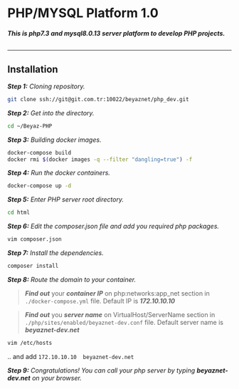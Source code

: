 PHP/MYSQL Platform 1.0
=======================

##### This is ***php7.3*** and ***mysql8.0.13*** server platform to develop ***PHP*** projects.
##
##
##
___
## Installation
***Step 1:*** *Cloning repository.*

```sh
git clone ssh://git@git.com.tr:10022/beyaznet/php_dev.git
```

***Step 2:*** *Get into the directory.*

```sh
cd ~/Beyaz-PHP
```

***Step 3:*** *Building docker images.*

```sh
docker-compose build
docker rmi $(docker images -q --filter "dangling=true") -f
```

***Step 4:*** *Run the docker containers.*

```sh
docker-compose up -d
```

***Step 5:*** *Enter PHP server root directory.*

```sh
cd html
```

***Step 6:*** *Edit the composer.json file and add you required php packages.*

```sh
vim composer.json
```

***Step 7:*** *Install the dependencies.*

```sh
composer install
```

***Step 8:*** *Route the domain to your container.*
> ***Find out*** your ***container IP*** on php:networks:app_net section in
`./docker-compose.yml` file.
Default IP is ***172.10.10.10***

> ***Find out*** you ***server name*** on VirtualHost/ServerName section in
`./php/sites/enabled/beyaznet-dev.conf` file.
Default server name is ***beyaznet-dev.net***

```sh
vim /etc/hosts
```
.. and add `172.10.10.10  beyaznet-dev.net`

***Step 9:*** *Congratulations! You can call your php server by typing ***beyaznet-dev.net*** on your browser.*
